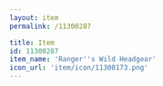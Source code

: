 ```yaml
---
layout: item
permalink: /11300287

title: Item
id: 11300287
item_name: 'Ranger''s Wild Headgear'
icon_url: 'item/icon/11300173.png'
---
```

